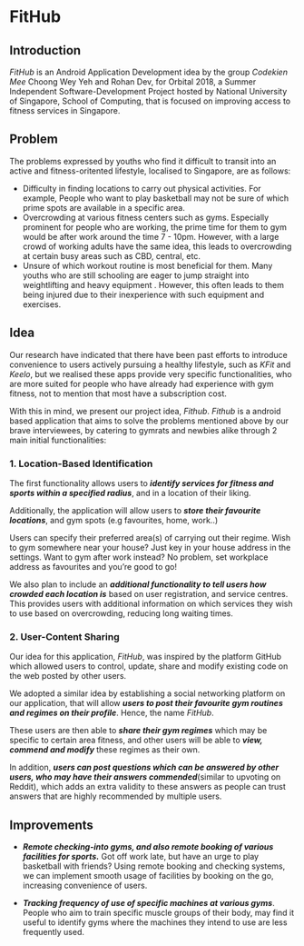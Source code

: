 # FitHub
## Introduction

_FitHub_ is an Android Application Development idea by the group _Codekien Mee_ Choong Wey Yeh and Rohan Dev, for Orbital 2018, a Summer Independent Software-Development Project hosted by National University of Singapore, School of Computing, that is focused on improving access to fitness services in Singapore.

## Problem

The problems expressed by youths who find it difficult to transit into an active and fitness-oritented lifestyle, localised to Singapore, are as follows:

- Difficulty in finding locations to carry out physical activities. For example, People who want to play basketball may not be sure of which prime spots are available in a specific area.
- Overcrowding at various fitness centers such as gyms. Especially prominent for people who are working, the prime time for them to gym would be after work around the time 7 - 10pm. However, with a large crowd of working adults have the same idea, this leads to overcrowding at certain busy areas such as CBD, central, etc.
- Unsure of which workout routine is most beneficial for them. Many youths who are still schooling are eager to jump straight into weightlifting and heavy equipment . However, this often leads to them being injured due to their inexperience with such equipment and exercises.

## Idea

Our research have indicated that there have been past efforts to introduce convenience to users actively pursuing a healthy lifestyle, such as _KFit_ and _Keelo_, but we realised these apps provide very specific functionalities, who are more suited for people who have already had experience with gym fitness, not to mention that most have a subscription cost.

With this in mind, we present our project idea, _Fithub_. _Fithub_ is a android based application that aims to solve the problems mentioned above by our brave interviewees, by catering to gymrats and newbies alike through 2 main initial functionalities:

### 1. Location-Based Identification

The first functionality allows users to _**identify services for fitness and sports within a specified radius**_, and in a location of their liking.

Additionally, the application will allow users to _**store their favourite locations**_, and gym spots (e.g favourites, home, work..)

Users can specify their preferred area(s) of carrying out their regime. Wish to gym somewhere near your house? Just key in your house address in the settings. Want to gym after work instead? No problem, set workplace address as favourites and you’re good to go!

We also plan to include an _**additional functionality to tell users how crowded each location is**_ based on user registration, and service centres. This provides users with additional information on which services they wish to use based on overcrowding, reducing long waiting times.

### 2. User-Content Sharing

Our idea for this application, _FitHub_, was inspired by the platform GitHub which allowed users to control, update, share and modify existing code on the web posted by other users.

We adopted a similar idea by establishing a social networking platform on our application, that will allow _**users to post their favourite gym routines and regimes on their profile**_. Hence, the name _FitHub_.

These users are then able to _**share their gym regimes**_ which may be specific to certain area fitness, and other users will be able to _**view, commend and modify**_ these regimes as their own. 

In addition, _**users can post questions which can be answered by other users, who may have their answers commended**_(similar to upvoting on Reddit), which adds an extra validity to these answers as people can trust answers that are highly recommended by multiple users.

## Improvements

- _**Remote checking-into gyms, and also remote booking of various facilities for sports.**_ Got off work late, but have an urge to play basketball with friends? Using remote booking and checking systems, we can implement smooth usage of facilities by booking on the go, increasing convenience of users.

- _**Tracking frequency of use of specific machines at various gyms**_. People who aim to train specific muscle groups of their body, may find it useful to identify gyms where the machines they intend to use are less frequently used.

